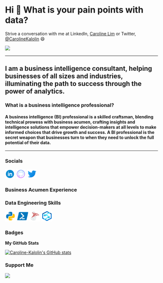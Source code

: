 # Hi 👋 What is your pain points with data? 

Strive a conversation with me at LinkedIn, [Caroline Lim](https://www.linkedin.com/in/carolineljt/) or Twitter, [@CarolineKalolin](https://twitter.com/CarolineKalolin) 😄

![](https://komarev.com/ghpvc/?username=Caroline-Kalolin&label=PROFILE+VIEWS)

------------------------------------
## I am a business intelligence consultant, helping businesses of all sizes and industries, illuminating the path to success through the power of analytics.


### What is a business intelligence professional?

#### A business intelligence (BI) professional is a skilled craftsman, blending technical prowess with business acumen, crafting insights and intelligence solutions that empower decision-makers at all levels to make informed choices that drive growth and success. A BI professional is the secret weapon that businesses turn to when they need to unlock the full potential of their data.
------------------------------------

### Socials

<p align="left"> <a href="https://github.com/Caroline-Kalolin" target="_blank" rel="noreferrer"><img src="public\icons\icons8-linkedin-circled.svg" width="32" height="32" /></a> <a href="https://www.linkedin.com/in/carolineljt/" target="_blank" rel="noreferrer"><img src="public\icons\icons8-github.svg" width="32" height="32" /></a> <a href="https://twitter.com/CarolineKalolin" target="_blank" rel="noreferrer"><img src="public\icons\icons8-twitter.svg" width="32" height="32" /></a></p>

### Business Acumen Experience

### Data Engineering Skills

<p align="left">
<a href="https://www.python.org/" target="_blank" rel="noreferrer"><img src="public\icons\icons8-python.svg" width="36" height="36" alt="Python" /></a>
<a href="https://learn.microsoft.com/en-us/powershell/scripting/overview?view=powershell-7.3" target="_blank" rel="noreferrer"><img src="public\icons\icons8-powershell.svg" width="36" height="36" alt="PowerShell" /></a>
<a href="https://www.microsoft.com/en-au/sql-server/" target="_blank" rel="noreferrer"><img src="public\icons\icons8-microsoft-sql-server.svg" width="36" height="36" alt="SQLServer" /></a>
<a href="https://azure.microsoft.com/microsoft_azure/synapse
" target="_blank" rel="noreferrer"><img src="public\icons\azure-synapse-analytics.png" width="36" height="36" alt="Synapse" /></a>

</p>

### Badges

<b>My GitHub Stats</b>

<a href="https://github.com/Caroline-Kalolin"><img src="https://github-readme-stats.vercel.app/api?username=Caroline-Kalolin&show_icons=true&hide=&count_private=true&title_color=0891b2&text_color=ffffff&icon_color=0891b2&bg_color=1c1917&hide_border=true&show_icons=true" alt="Caroline-Kalolin's GitHub stats" /></a>


### Support Me

<a href="https://www.buymeacoffee.com/carolinekalolin"><img src="https://cdn.buymeacoffee.com/buttons/v2/default-yellow.png" width="200" /></a>

